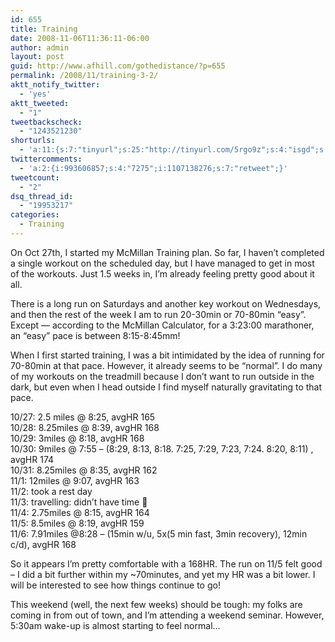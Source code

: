 ```yaml
---
id: 655
title: Training
date: 2008-11-06T11:36:11-06:00
author: admin
layout: post
guid: http://www.afhill.com/gothedistance/?p=655
permalink: /2008/11/training-3-2/
aktt_notify_twitter:
  - 'yes'
aktt_tweeted:
  - "1"
tweetbackscheck:
  - "1243521230"
shorturls:
  - 'a:11:{s:7:"tinyurl";s:25:"http://tinyurl.com/5rgo9z";s:4:"isgd";s:17:"http://is.gd/fh0O";s:5:"bitly";s:18:"http://bit.ly/IsgF";s:5:"snipr";s:22:"http://snipr.com/9s00w";s:5:"snurl";s:22:"http://snurl.com/9s00w";s:7:"snipurl";s:24:"http://snipurl.com/9s00w";s:4:"trim";s:17:"http://tr.im/45dy";s:5:"adjix";s:207:"(10 Jan 2008 temporary restriction: API requires valid partnerID or partnerEmail key in request. Contact us if this affects you.) Invalid Adjix request. API documentation @ http://web.adjix.com/AdjixAPI.html";s:4:"advu";s:203:"(10 Jan 2008 temporary restriction: API requires valid partnerID or partnerEmail key in request. Contact us if this affects you.) Invalid Adjix request. API documentation @ http://web.ad.vu/AdjixAPI.html";s:4:"zima";s:16:"http://zi.ma/2ed";s:9:"permalink";s:55:"http://www.afhill.com/gothedistance/2008/11/training-3/";}'
twittercomments:
  - 'a:2:{i:993606857;s:4:"7275";i:1107138276;s:7:"retweet";}'
tweetcount:
  - "2"
dsq_thread_id:
  - "19953217"
categories:
  - Training
---
```

On Oct 27th, I started my McMillan Training plan. So far, I haven&#8217;t completed a single workout on the scheduled day, but I have managed to get in most of the workouts. Just 1.5 weeks in, I&#8217;m already feeling pretty good about it all.

There is a long run on Saturdays and another key workout on Wednesdays, and then the rest of the week I am to run 20-30min or 70-80min &#8220;easy&#8221;. Except &#8212; according to the McMillan Calculator, for a 3:23:00 marathoner, an &#8220;easy&#8221; pace is between 8:15-8:45mm!

When I first started training, I was a bit intimidated by the idea of running for 70-80min at that pace. However, it already seems to be &#8220;normal&#8221;. I do many of my workouts on the treadmill because I don&#8217;t want to run outside in the dark, but even when I head outside I find myself naturally gravitating to that pace. 

10/27: 2.5 miles @ 8:25, avgHR 165  
10/28: 8.25miles @ 8:39, avgHR 168  
10/29: 3miles @ 8:18, avgHR 168  
10/30: 9miles @ 7:55 &#8211; (8:29, 8:13, 8:18. 7:25, 7:29, 7:23, 7:24. 8:20, 8:11) , avgHR 174  
10/31: 8.25miles @ 8:35, avgHR 162  
11/1: 12miles @ 9:07, avgHR 163  
11/2: took a rest day  
11/3: travelling: didn&#8217;t have time 🙁  
11/4: 2.75miles @ 8:15, avgHR 164  
11/5: 8.5miles @ 8:19, avgHR 159  
11/6: 7.91miles @8:28 &#8211; (15min w/u, 5x(5 min fast, 3min recovery), 12min c/d), avgHR 168

So it appears I&#8217;m pretty comfortable with a 168HR. The run on 11/5 felt good &#8211; I did a bit further within my ~70minutes, and yet my HR was a bit lower. I will be interested to see how things continue to go!

This weekend (well, the next few weeks) should be tough: my folks are coming in from out of town, and I&#8217;m attending a weekend seminar. However, 5:30am wake-up is almost starting to feel normal&#8230;